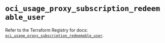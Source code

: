 # `oci_usage_proxy_subscription_redeemable_user`

Refer to the Terraform Registry for docs: [`oci_usage_proxy_subscription_redeemable_user`](https://registry.terraform.io/providers/hashicorp/oci/7.19.0/docs/resources/usage_proxy_subscription_redeemable_user).
